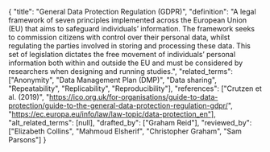 {
    "title": "General Data Protection Regulation (GDPR)",
    "definition": "A legal framework of seven principles implemented across the European Union (EU) that aims to safeguard individuals’ information. The framework seeks to commission citizens with control over their personal data, whilst regulating the parties involved in storing and processing these data. This set of legislation dictates the free movement of individuals’ personal information both within and outside the EU and must be considered by researchers when designing and running studies.",
    "related_terms": ["Anonymity", "Data Management Plan (DMP)", "Data sharing", "Repeatability", "Replicability", "Reproducibility"],
    "references": ["Crutzen et al. (2019)", "https://ico.org.uk/for-organisations/guide-to-data-protection/guide-to-the-general-data-protection-regulation-gdpr/", "https://ec.europa.eu/info/law/law-topic/data-protection_en"],
    "alt_related_terms": [null],
    "drafted_by": ["Graham Reid"],
    "reviewed_by": ["Elizabeth Collins", "Mahmoud Elsherif", "Christopher Graham", "Sam Parsons"]
  }

